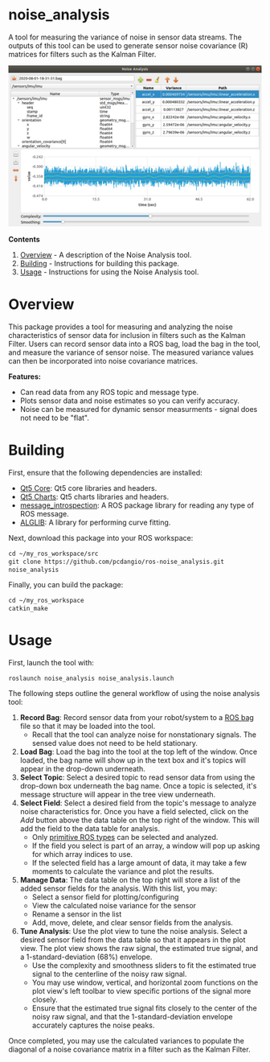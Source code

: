# noise_analysis

A tool for measuring the variance of noise in sensor data streams. The outputs of this tool can be used to generate sensor noise covariance (R) matrices for filters such as the Kalman Filter.

![Application Screenshot](doc/noise_analysis.jpg)

**Contents**
1. [Overview](#overview) - A description of the Noise Analysis tool.
2. [Building](#building) - Instructions for building this package.
3. [Usage](#usage) - Instructions for using the Noise Analysis tool.

# Overview

This package provides a tool for measuring and analyzing the noise characteristics of sensor data for inclusion in filters such as the Kalman Filter. Users can record sensor data into a ROS bag, load the bag in the tool, and measure the variance of sensor noise. The measured variance values can then be incorporated into noise covariance matrices.

**Features:**
- Can read data from any ROS topic and message type.
- Plots sensor data and noise estimates so you can verify accuracy.
- Noise can be measured for dynamic sensor measurments - signal does not need to be "flat".

# Building

First, ensure that the following dependencies are installed:
- [Qt5 Core](https://doc.qt.io/qt-5/qtcore-index.html): Qt5 core libraries and headers.
- [Qt5 Charts](https://doc.qt.io/qt-5/qtcharts-index.html): Qt5 charts libraries and headers.
- [message_introspection](https://github.com/pcdangio/ros_message_introspection): A ROS package library for reading any type of ROS message.
- [ALGLIB](https://www.alglib.net/): A library for performing curve fitting.

Next, download this package into your ROS workspace:
```
cd ~/my_ros_workspace/src
git clone https://github.com/pcdangio/ros-noise_analysis.git noise_analysis
```

Finally, you can build the package:
```
cd ~/my_ros_workspace
catkin_make
```

# Usage

First, launch the tool with:
```
roslaunch noise_analysis noise_analysis.launch
```

The following steps outline the general workflow of using the noise analysis tool:
1. **Record Bag**: Record sensor data from your robot/system to a [ROS bag](http://wiki.ros.org/rosbag/Commandline) file so that it may be loaded into the tool.
    - Recall that the tool can analyze noise for nonstationary signals. The sensed value does not need to be held stationary.
2. **Load Bag**: Load the bag into the tool at the top left of the window. Once loaded, the bag name will show up in the text box and it's topics will appear in the drop-down underneath.
3. **Select Topic**: Select a desired topic to read sensor data from using the drop-down box underneath the bag name. Once a topic is selected, it's message structure will appear in the tree view underneath.
4. **Select Field**: Select a desired field from the topic's message to analyze noise characteristics for. Once you have a field selected, click on the *Add* button above the data table on the top right of the window. This will add the field to the data table for analysis.
    - Only [primitive ROS types](http://wiki.ros.org/msg) can be selected and analyzed.
    - If the field you select is part of an array, a window will pop up asking for which array indices to use.
    - If the selected field has a large amount of data, it may take a few moments to calculate the variance and plot the results.
5. **Manage Data**: The data table on the top right will store a list of the added sensor fields for the analysis. With this list, you may:
    - Select a sensor field for plotting/configuring
    - View the calculated noise variance for the sensor
    - Rename a sensor in the list
    - Add, move, delete, and clear sensor fields from the analysis.
6. **Tune Analysis**: Use the plot view to tune the noise analysis. Select a desired sensor field from the data table so that it appears in the plot view. The plot view shows the raw signal, the estimated true signal, and a 1-standard-deviation (68%) envelope.
    - Use the complexity and smoothness sliders to fit the estimated true signal to the centerline of the noisy raw signal.
    - You may use window, vertical, and horizontal zoom functions on the plot view's left toolbar to view specific portions of the signal more closely.
    - Ensure that the estimated true signal fits closely to the center of the noisy raw signal, and that the 1-standard-deviation envelope accurately captures the noise peaks.

Once completed, you may use the calculated variances to populate the diagonal of a noise covariance matrix in a filter such as the Kalman Filter.